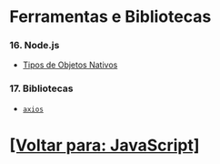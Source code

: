 # Ferramentas e Bibliotecas

### 16. Node.js

<!--
- Introdução ao Node.js
- Módulos Nativos (ou Core)
- Módulos Internos
    + `module`
        - `createRequire`
            + `import.meta.url`
- Módulos Nativos x Módulos Internos
- Erros Enfrentados
- NPM (Node Package Manager)
-->

- [Tipos de Objetos Nativos](./16-Nodejs/tipos-objetos-nativos/tipos-objetos-nativos.md)

<!--
- Boas Práticas na Hora de Dar Upgrade na Versão do Node.js
-->

### 17. Bibliotecas

- [`axios`](./17-bibliotecas/1-axios/1-axios.md)

<!--
- Sequelize
- `esmock`

### 18. Frameworks Populares

- React.js
- Angular
- Vue.js
- jQuery (para manipulação de DOM mais antiga)

### 19. Testes Automatizados

- Testes Unitários
- Mocha
- Chai
- Biblioteca de Assertivas
- Sinon.JS
- Desenvolvendo Testes para Funções
- Dificuldades Encontradas
- Cucumber
- Jest
- Cypress
- Testes de Integração
- Testes de Regressão
-->

# [[Voltar para: JavaScript]](../javascript.md)